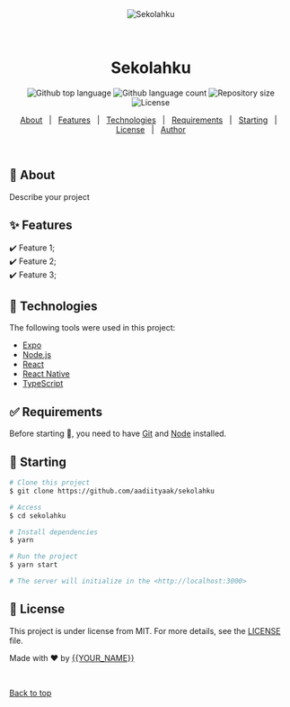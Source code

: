 <div align="center" id="top"> 
  <img src="./.github/app.gif" alt="Sekolahku" />

  &#xa0;

  <!-- <a href="https://sekolahku.netlify.app">Demo</a> -->
</div>

<h1 align="center">Sekolahku</h1>

<p align="center">
  <img alt="Github top language" src="https://img.shields.io/github/languages/top/aadiityaak/sekolahku?color=56BEB8">

  <img alt="Github language count" src="https://img.shields.io/github/languages/count/aadiityaak/sekolahku?color=56BEB8">

  <img alt="Repository size" src="https://img.shields.io/github/repo-size/aadiityaak/sekolahku?color=56BEB8">

  <img alt="License" src="https://img.shields.io/github/license/aadiityaak/sekolahku?color=56BEB8">

  <!-- <img alt="Github issues" src="https://img.shields.io/github/issues/aadiityaak/sekolahku?color=56BEB8" /> -->

  <!-- <img alt="Github forks" src="https://img.shields.io/github/forks/aadiityaak/sekolahku?color=56BEB8" /> -->

  <!-- <img alt="Github stars" src="https://img.shields.io/github/stars/aadiityaak/sekolahku?color=56BEB8" /> -->
</p>

<!-- Status -->

<!-- <h4 align="center"> 
	🚧  Sekolahku 🚀 Under construction...  🚧
</h4> 

<hr> -->

<p align="center">
  <a href="#dart-about">About</a> &#xa0; | &#xa0; 
  <a href="#sparkles-features">Features</a> &#xa0; | &#xa0;
  <a href="#rocket-technologies">Technologies</a> &#xa0; | &#xa0;
  <a href="#white_check_mark-requirements">Requirements</a> &#xa0; | &#xa0;
  <a href="#checkered_flag-starting">Starting</a> &#xa0; | &#xa0;
  <a href="#memo-license">License</a> &#xa0; | &#xa0;
  <a href="https://github.com/aadiityaak" target="_blank">Author</a>
</p>

<br>

## :dart: About ##

Describe your project

## :sparkles: Features ##

:heavy_check_mark: Feature 1;\
:heavy_check_mark: Feature 2;\
:heavy_check_mark: Feature 3;

## :rocket: Technologies ##

The following tools were used in this project:

- [Expo](https://expo.io/)
- [Node.js](https://nodejs.org/en/)
- [React](https://pt-br.reactjs.org/)
- [React Native](https://reactnative.dev/)
- [TypeScript](https://www.typescriptlang.org/)

## :white_check_mark: Requirements ##

Before starting :checkered_flag:, you need to have [Git](https://git-scm.com) and [Node](https://nodejs.org/en/) installed.

## :checkered_flag: Starting ##

```bash
# Clone this project
$ git clone https://github.com/aadiityaak/sekolahku

# Access
$ cd sekolahku

# Install dependencies
$ yarn

# Run the project
$ yarn start

# The server will initialize in the <http://localhost:3000>
```

## :memo: License ##

This project is under license from MIT. For more details, see the [LICENSE](LICENSE.md) file.


Made with :heart: by <a href="https://github.com/aadiityaak" target="_blank">{{YOUR_NAME}}</a>

&#xa0;

<a href="#top">Back to top</a>
